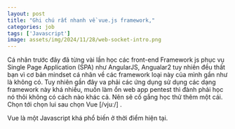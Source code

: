 ```yaml
---
layout: post
title: "Ghi chú rất nhanh về vue.js framework,"
categories: job
tags: ['Javascript']
image: assets/img/2024/11/28/web-socket-intro.png
---
```


Cá nhân trước đây đã từng vài lần học các front-end Framework js phục vụ Single Page Application (SPA) như AngularJS, Angualar2 tuy nhiên đều thất bạn vì cơ bản mindset cá nhân về các framework loại này của mình gần như là không có. Tuy nhiên gần đây va phải các ứng dụng sử dụng các dạng framework này khá nhiều, muốn làm ổn web app pentest thì đành phải học nó thôi không có cách nào khác cả. Nên sẽ cố gắng học thử thêm một cái. Chọn tới chọn lui sau chọn Vue [/vjuː/] .

Vue là một Javascript khá phổ biến ở thời điểm hiện tại.